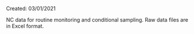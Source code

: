 Created: 03/01/2021

NC data for routine monitoring and conditional sampling. Raw data files are in Excel format.

